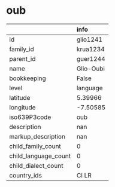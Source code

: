 # oub
|                      | info      |
|:---------------------|:----------|
| id                   | glio1241  |
| family_id            | krua1234  |
| parent_id            | guer1244  |
| name                 | Glio-Oubi |
| bookkeeping          | False     |
| level                | language  |
| latitude             | 5.39966   |
| longitude            | -7.50585  |
| iso639P3code         | oub       |
| description          | nan       |
| markup_description   | nan       |
| child_family_count   | 0         |
| child_language_count | 0         |
| child_dialect_count  | 0         |
| country_ids          | CI LR     |